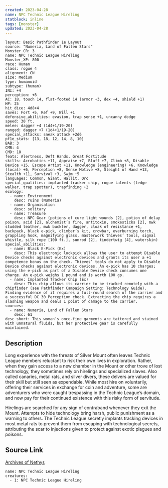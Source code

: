 ```yaml
---
created: 2023-04-28
name: NPC Technic League Hireling
statblock: inline
tags: [monster]
updated: 2023-04-28
---
```

```statblock
layout: Basic Pathfinder 1e Layout
source: "Numeria, Land of Fallen Stars"
Monster_CR: 3
name: NPC Technic League Hireling
Monster_XP: 800
race: Human
class: rogue 4
alignment: CN
size: Medium
type: humanoid
subtype: (human)
INI: +4
perception: +8
AC: 18, touch 14, flat-footed 14 (armor +3, dex +4, shield +1)
HP: 25
hit_dice: 4d8+4
saves: Fort +5, Ref +9, Will +1
defensive_abilities: evasion, trap sense +1, uncanny dodge
speed: 30 ft.
melee: dagger +4 (1d4+1/19-20)
ranged: dagger +7 (1d4+1/19-20)
special_attacks: sneak attack +2d6
pf1e_stats: [13, 18, 12, 14, 8, 10]
BAB: 3
CMB: 4
CMD: 18
feats: Alertness, Deft Hands, Great Fortitude
skills: Acrobatics +11, Appraise +7, Bluff +7, Climb +8, Disable Device +15, Escape Artist +11, Knowledge (engineering) +6, Knowledge (local) +6, Perception +8, Sense Motive +8, Sleight of Hand +13, Stealth +11, Survival +3, Swim +5
languages: Common, Giant, Hallit, Orc
special_qualities: implanted tracker chip, rogue talents (ledge walker, trap spotter), trapfinding +2
ecology:
  - name: Environment
    desc: ruins (Numeria)
  - name: Organisation
    desc: solitary
  - name: Treasure
    desc: NPC Gear (potions of cure light wounds [2], potion of delay poison, acid [2], alchemist’s fire, antitoxin, smokesticks [2], mwk studded leather, mwk buckler, dagger, cloak of resistance +1, backpack, black e-pick, climber’s kit, crowbar, everburning torch, grappling hook, magnifying glass, masterwork thieves’ tools, signal whistle, silk rope [100 ft.], sunrod [2], tindertwig [4], waterskin)
special_abilities:
  - name: Black E-Pick (Ex)
    desc: This electronic lockpick allows the user to attempt Disable Device checks against electronic devices and grants its user a +1 competence bonus on the check. Thieves’ tools do not apply to Disable Device checks against electronic devices. An e-pick has 10 charges; using the e-pick as part of a Disable Device check consumes one charge. An e-pick weighs 1 pound and is worth 100 gp.
  - name: Implanted Tracker Chip (Ex)
    desc: This chip allows its carrier to be tracked remotely with a chipfinder (see Pathfinder Campaign Setting: Technology Guide). Finding evidence of it requires a full-round search of the carrier and a successful DC 30 Perception check. Extracting the chip requires a slashing weapon and deals 1 point of damage to the carrier.
sources:
  - name: Numeria, Land of Fallen Stars
    desc: 61
desc_short: This woman’s once-fine garments are tattered and stained with unnatural fluids, but her protective gear is carefully maintained.
```
## Description
Long experience with the threats of Silver Mount often leaves Technic League members reluctant to risk their own lives in exploration. Rather, when they gain access to a new chamber in the Mount or other trove of lost technology, they sometimes rely on hirelings and specialized slaves. Also called canaries, metal rats, and silver divers, these delvers are valued for their skill but still seen as expendable. While most hire on voluntarily, offering their services in exchange for coin and adventure, some are adventurers who were caught trespassing in the Technic League’s domain, and now pay for their continued existence with this risky form of servitude.

Hirelings are searched for any sign of contraband whenever they exit the Mount. Attempts to hide technology bring harsh, public punishment as a warning to others. The Technic League secretly implants tracking devices in most metal rats to prevent them from escaping with technological secrets, attributing the scar to injections given to protect against exotic plagues and poisons.
## Source Link
[Archives of Nethys](https://aonprd.com/NPCDisplay.aspx?ItemName=Technic%20League%20Hireling)
```encounter-table
name: NPC Technic League Hireling
creatures:
  - 1: NPC Technic League Hireling
```
